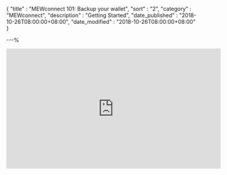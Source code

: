 {
"title" : "MEWconnect 101: Backup your wallet",
"sort" : "2",
"category" : "MEWconnect",
"description" : "Getting Started",
"date_published" : "2018-10-26T08:00:00+08:00",
"date_modified" : "2018-10-26T08:00:00+08:00"
}

---%

<div class="video-container">
<iframe width="560" height="315" src="https://www.youtube.com/embed/1aZANjFEQ7I" frameborder="0" allowfullscreen></iframe>
</div>
